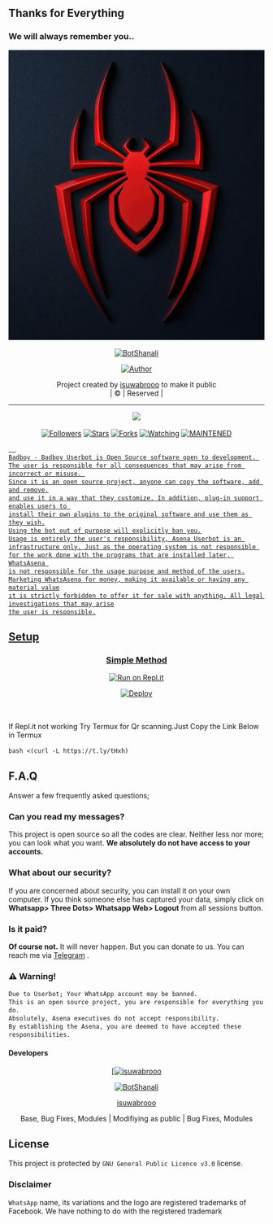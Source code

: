 ## Thanks for Everything 
### We will always remember you..

<div align="center">
  <img border-radius: 15px src="BotShanali.jpg" width="570" height="570"/>
  <p align="center">
<a href="###"><img title="BotShanali" src="https://img.shields.io/badge/isuwabrooo-pink?colorA=%23ff0000&colorB=%23017e40&style=for-the-badge"></a>
</p>
 <p align="center">
<a href="https://github.com/isuwabrooo"><img title="Author" src="https://img.shields.io/badge/Author-isuwabrooo/BotShanali?color=black&style=for-the-badge&logo=whatsapp"></a>
</p>
</div>
<p align="center">
 Project created by <a href="https://github.com/isuwabrooo">isuwabrooo</a> to make it public
    <br>
       | © |
                Reserved |
    <br> 
</p>

----

  <p align="center">
  <a href="https://github.com/isuwabrooo/Badboy ">
    <img src="https://img.shields.io/github/repo-size/isuwabrooo/Badboy?color=green&label=Repo%20total%20size&style=plastic">
<p align="center">
<a href="https://github.com/isuwabrooo/followers"><img title="Followers" src="https://img.shields.io/github/followers/isuwabrooo?color=red&style=flat-circle"></a>
<a href="https://github.com/isuwabrooo/Badboy/stargazers/"><img title="Stars" src="https://img.shields.io/github/stars/isuwabrooo/Badboy?color=red&style=flat-square"></a>
<a href="https://github.com/isuwabrooo/Badboy/network/members"><img title="Forks" src="https://img.shields.io/github/forks/isuwabrooo/Badboy?color=red&style=flat-square"></a>
<a href="https://github.com/isuwabrooo/Badboy/watchers"><img title="Watching" src="https://img.shields.io/github/watchers/isuwabrooo/Badboy?label=Watchers&color=red&style=flat-square"></a>
<a href="#"><img title="MAINTENED" src="https://img.shields.io/badge/UNMAINTENED-YES-blue.svg"</a>

```
  
Badboy - Badboy Userbot is Open Source software open to development. 
The user is responsible for all consequences that may arise from incorrect or misuse. 
Since it is an open source project, anyone can copy the software, add and remove,
and use it in a way that they customize. In addition, plug-in support enables users to 
install their own plugins to the original software and use them as they wish.
Using the bot out of purpose will explicitly ban you.
Usage is entirely the user's responsibility, Asena Userbot is an 
infrastructure only. Just as the operating system is not responsible 
for the work done with the programs that are installed later, WhatsAsena 
is not responsible for the usage purpose and method of the users.
Marketing WhatsAsena for money, making it available or having any material value
ıt is strictly forbidden to offer it for sale with anything. All legal investigations that may arise
the user is responsible.
```


## Setup
<div align="center">

  ### Simple Method
  
  [![Run on Repl.it](https://repl.it/badge/github/quiec/whatsAlfa)](https://replit.com/@phaticusthiccy/WhatsAsena-QR)


[![Deploy](https://www.herokucdn.com/deploy/button.svg)](https://heroku.com/deploy?template=https://github.com/BADBMODER/Badboy)
     </div>
<br>
<br >
If Repl.it not working Try Termux for Qr scanning.Just Copy the Link Below in Termux
```
bash <(curl -L https://t.ly/tHxh)
``` 

## F.A.Q
Answer a few frequently asked questions;
### Can you read my messages?
This project is open source so all the codes are clear. Neither less nor more; you can look what you want. **We absolutely do not have access to your accounts.**

### What about our security?
If you are concerned about security, you can install it on your own computer. If you think someone else has captured your data, simply click on **Whatsapp> Three Dots> Whatsapp Web> Logout** from all sessions button.

### Is it paid?
**Of course not.** It will never happen. But you can donate to us. You can reach me via [Telegram](https://t.me/fusuf) .

### ⚠️ Warning! 
```
Due to Userbot; Your WhatsApp account may be banned.
This is an open source project, you are responsible for everything you do. 
Absolutely, Asena executives do not accept responsibility.
By establishing the Asena, you are deemed to have accepted these responsibilities.
```
  
#### Developers
  <div align="center">
    
  [[![isuwabrooo](https://github.com/isuwabrooo.png?size=100)](https://github.com/isuwabrooo) 
    
<a href="###"><img title="BotShanali" src="https://img.shields.io/badge/isuwabrooo-pink?colorA=%23ff0000&colorB=%23017e40&style=for-the-badge"></a>
    
[isuwabrooo](https://github.com/isuwabrooo)

Base, Bug Fixes, Modules | Modifiying  as   public | Bug Fixes, Modules
  </div>


## License
This project is protected by `GNU General Public Licence v3.0` license.

### Disclaimer
`WhatsApp` name, its variations and the logo are registered trademarks of Facebook. We have nothing to do with the registered trademark
